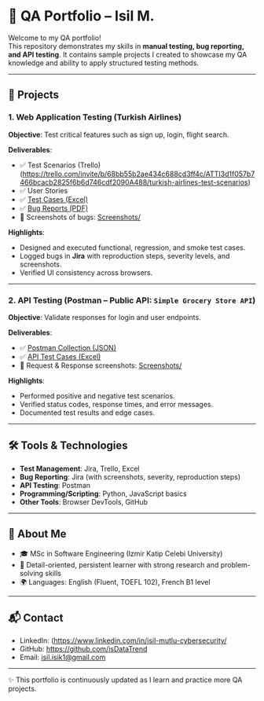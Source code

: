 # 🧪 QA Portfolio – Isil M.

Welcome to my QA portfolio!  
This repository demonstrates my skills in **manual testing, bug reporting, and API testing**. It contains sample projects I created to showcase my QA knowledge and ability to apply structured testing methods.  

---

## 📂 Projects

### 1. Web Application Testing (Turkish Airlines)
**Objective**: Test critical features such as sign up, login, flight search.  

**Deliverables**: 
- ✅ Test Scenarios (Trello) (https://trello.com/invite/b/68bb55b2ae434c688cd3ff4c/ATTI3d1f057b7466bcacb2825f6b6d746cdf2090A488/turkish-airlines-test-scenarios)
- ✅ User Stories
- ✅ [Test Cases (Excel)](WebApp-Testing/TestCases.xlsx)  
- ✅ [Bug Reports (PDF)](WebApp-Testing/BugReports.pdf)  
- 📸 Screenshots of bugs: [Screenshots/](WebApp-Testing/Screenshots)  

**Highlights**:  
- Designed and executed functional, regression, and smoke test cases.  
- Logged bugs in **Jira** with reproduction steps, severity levels, and screenshots.  
- Verified UI consistency across browsers.  

---

### 2. API Testing (Postman – Public API: `Simple Grocery Store API`)
**Objective**: Validate responses for login and user endpoints.  

**Deliverables**:  
- ✅ [Postman Collection (JSON)](API-Testing/Postman-Collection.json)  
- ✅ [API Test Cases (Excel)](API-Testing/TestCases_API.xlsx)  
- 📸 Request & Response screenshots: [Screenshots/](API-Testing/Screenshots)  

**Highlights**:  
- Performed positive and negative test scenarios.  
- Verified status codes, response times, and error messages.  
- Documented test results and edge cases.  

--- 


## 🛠️ Tools & Technologies
- **Test Management**: Jira, Trello, Excel  
- **Bug Reporting**: Jira (with screenshots, severity, reproduction steps)  
- **API Testing**: Postman  
- **Programming/Scripting**: Python, JavaScript basics  
- **Other Tools**: Browser DevTools, GitHub  

---

## 📌 About Me
- 🎓 MSc in Software Engineering (Izmir Katip Celebi University)  
- 🔎 Detail-oriented, persistent learner with strong research and problem-solving skills  
- 🌍 Languages: English (Fluent, TOEFL 102), French B1 level  

---

## 📬 Contact
- LinkedIn: (https://www.linkedin.com/in/isil-mutlu-cybersecurity/
- GitHub: https://github.com/isDataTrend
- Email: isil.isik1@gmail.com  

---
✨ This portfolio is continuously updated as I learn and practice more QA projects.
